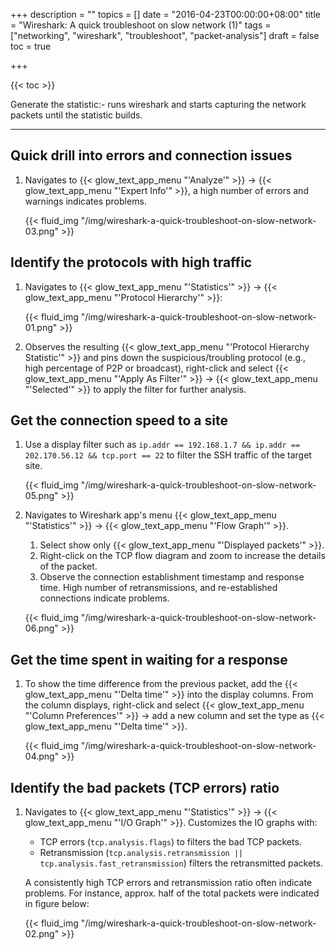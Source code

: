 +++
description = ""
topics = []
date = "2016-04-23T00:00:00+08:00"
title = "Wireshark: A quick troubleshoot on slow network (1)"
tags = ["networking", "wireshark", "troubleshoot", "packet-analysis"]
draft = false
toc = true

+++

{{< toc >}}


Generate the statistic:- runs wireshark and starts capturing the network packets until the statistic builds.

---
## Quick drill into errors and connection issues

1. Navigates to {{< glow_text_app_menu "'Analyze'" >}} &rarr; {{< glow_text_app_menu "'Expert Info'" >}}, a high number of errors and warnings indicates problems.

    {{< fluid_img "/img/wireshark-a-quick-troubleshoot-on-slow-network-03.png" >}}


## Identify the protocols with high traffic

1. Navigates to {{< glow_text_app_menu "'Statistics'" >}} &rarr; {{< glow_text_app_menu "'Protocol Hierarchy'" >}}:

    {{< fluid_img "/img/wireshark-a-quick-troubleshoot-on-slow-network-01.png" >}}

2. Observes the resulting {{< glow_text_app_menu "'Protocol Hierarchy Statistic'" >}} and pins down the suspicious/troubling protocol (e.g., high percentage of P2P or broadcast), right-click and select {{< glow_text_app_menu "'Apply As Filter'" >}} &rarr; {{< glow_text_app_menu "'Selected'" >}} to apply the filter for further analysis.


## Get the connection speed to a site

1. Use a display filter such as `ip.addr == 192.168.1.7 && ip.addr == 202.170.56.12 && tcp.port == 22` to filter the SSH traffic of the target site.

    {{< fluid_img "/img/wireshark-a-quick-troubleshoot-on-slow-network-05.png" >}}

2. Navigates to Wireshark app's menu {{< glow_text_app_menu "'Statistics'" >}} &rarr; {{< glow_text_app_menu "'Flow Graph'" >}}.
    1. Select show only {{< glow_text_app_menu "'Displayed packets'" >}}.
    2. Right-click on the TCP flow diagram and zoom to increase the details of the packet.
    3. Observe the connection establishment timestamp and response time. High number of retransmissions, and re-established connections indicate problems.

    {{< fluid_img "/img/wireshark-a-quick-troubleshoot-on-slow-network-06.png" >}}

## Get the time spent in waiting for a response

1. To show the time difference from the previous packet, add the {{< glow_text_app_menu "'Delta time'" >}} into the display columns. From the column displays, right-click and select {{< glow_text_app_menu "'Column Preferences'" >}} &rarr; add a new column and set the type as {{< glow_text_app_menu "'Delta time'" >}}.

    {{< fluid_img "/img/wireshark-a-quick-troubleshoot-on-slow-network-04.png" >}}


## Identify the bad packets (TCP errors) ratio

1. Navigates to {{< glow_text_app_menu "'Statistics'" >}} &rarr; {{< glow_text_app_menu "'I/O Graph'" >}}. Customizes the IO graphs with:

    * TCP errors (`tcp.analysis.flags`) to filters the bad TCP packets.
    * Retransmission (`tcp.analysis.retransmission || tcp.analysis.fast_retransmission`) filters the retransmitted packets.
    
    A consistently high TCP errors and retransmission ratio often indicate problems. For instance, approx. half of the total packets were indicated in figure below:

    {{< fluid_img "/img/wireshark-a-quick-troubleshoot-on-slow-network-02.png" >}}
